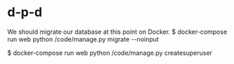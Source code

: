 # d-p-d
We should migrate our database at this point on Docker.
$ docker-compose run web python /code/manage.py migrate --noinput

$ docker-compose run web python /code/manage.py createsuperuser
